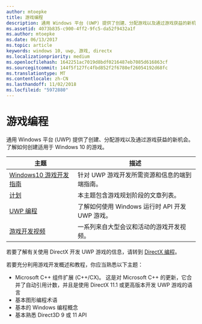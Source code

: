 ```yaml
---
author: mtoepke
title: 游戏编程
description: 通用 Windows 平台 (UWP) 提供了创建、分配游戏以及通过游戏获益的新机会。 了解有关启动新游戏或移植现有游戏的信息。
ms.assetid: 4073b835-c900-4ff2-9fc5-da52f9432a1f
ms.author: mtoepke
ms.date: 06/13/2017
ms.topic: article
keywords: windows 10, uwp, 游戏, directx
ms.localizationpriority: medium
ms.openlocfilehash: 1642251ac7019d8bdf0216487eb7085d616863cf
ms.sourcegitcommit: 144f5f127fc4fbd852f2f6780ef26054192d68fc
ms.translationtype: MT
ms.contentlocale: zh-CN
ms.lasthandoff: 11/02/2018
ms.locfileid: "5972880"
---
```

# <a name="game-programming"></a>游戏编程

通用 Windows 平台 (UWP) 提供了创建、分配游戏以及通过游戏获益的新机会。 了解如何创建适用于 Windows 10 的游戏。

| 主题 | 描述 |
|---------------------------------------------------------------------------------------------------------------------------------------------------|-------------------------------------------------------------------------------------------------------------------------------------------------------------------------------------------------------------------------------------------------------------------------------------------------------------------------------------------------------------------------------------------------------------------------------------------------------------------------------|
| [Windows10 游戏开发指南](e2e.md) | 针对 UWP 游戏开发所需资源和信息的端到端指南。 |
| [计划](planning.md) | 本主题包含游戏规划阶段的文章列表。 |
| [UWP 编程](uwp-programming.md) | 了解如何使用 Windows 运行时 API 开发 UWP 游戏。 |
| [游戏开发视频](game-development-videos.md) | 一系列来自大型会议和活动的游戏开发视频。 |

若要了解有关使用 DirectX 开发 UWP 游戏的信息，请转到 [DirectX 编程](directx-programming.md)。

若要充分利用游戏开发概述和教程，你应当熟悉以下主题：

-   Microsoft C++ 组件扩展 (C++/CX)。 这是对 Microsoft C++ 的更新，它合并了自动引用计数，并且是使用 DirectX 11.1 或更高版本开发 UWP 游戏的语言
-   基本图形编程术语
-   基本的 Windows 编程概念
-   基本熟悉 Direct3D 9 或 11 API

 

 




